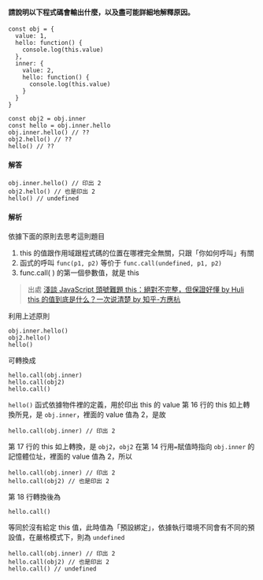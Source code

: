 #### 請說明以下程式碼會輸出什麼，以及盡可能詳細地解釋原因。
```javascript=
const obj = {
  value: 1,
  hello: function() {
    console.log(this.value)
  },
  inner: {
    value: 2,
    hello: function() {
      console.log(this.value)
    }
  }
}
  
const obj2 = obj.inner
const hello = obj.inner.hello
obj.inner.hello() // ??
obj2.hello() // ??
hello() // ??
```
#### 解答
```javascript=16
obj.inner.hello() // 印出 2
obj2.hello() // 也是印出 2
hello() // undefined
```
#### 解析
依據下面的原則去思考這則題目
1. this 的值跟作用域跟程式碼的位置在哪裡完全無關，只跟「你如何呼叫」有關
2. 函式的呼叫 `func(p1, p2)` 等价于 `func.call(undefined, p1, p2)`
3. func.call( ) 的第一個參數值，就是 this
> 出處
> [淺談 JavaScript 頭號難題 this：絕對不完整，但保證好懂 by Huli](https://github.com/aszx87410/blog/issues/39)
>[this 的值到底是什么？一次说清楚 by 知乎-方應杭](https://zhuanlan.zhihu.com/p/23804247)

利用上述原則
```javascript=16
obj.inner.hello() 
obj2.hello() 
hello() 
```
可轉換成
```javascript=16
hello.call(obj.inner) 
hello.call(obj2) 
hello.call() 
```
`hello()` 函式依據物件裡的定義，用於印出 this 的 value
第 16 行的 this 如上轉換所見，是 `obj.inner`，裡面的 value 值為 2，是故
```javascript=16
hello.call(obj.inner) // 印出 2
```
第 17 行的 this 如上轉換，是 `obj2`，`obj2` 在第 14 行用` = `賦值時指向 `obj.inner` 的記憶體位址，裡面的 value 值為 2，所以
```javascript=16
hello.call(obj.inner) // 印出 2
hello.call(obj2) // 也是印出 2
```
第 18 行轉換後為
```javascript=18
hello.call() 
```
等同於沒有給定 this 值，此時值為「預設綁定」，依據執行環境不同會有不同的預設值，在嚴格模式下，則為 `undefined`
```javascript=16
hello.call(obj.inner) // 印出 2
hello.call(obj2) // 也是印出 2
hello.call() // undefined
```
